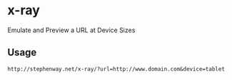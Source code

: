 # x-ray
Emulate and Preview a URL at Device Sizes

## Usage

`http://stephenway.net/x-ray/?url=http://www.domain.com&device=tablet`
